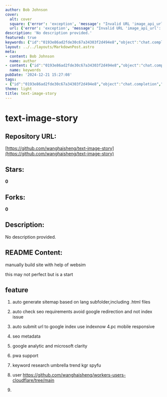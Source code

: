 ```yaml
---
author: Bob Johnson
cover:
  alt: cover
  square: {'error': 'exception', 'message': "Invalid URL 'image_api_url': No scheme supplied. Perhaps you meant https://image_api_url?"}
  url: {'error': 'exception', 'message': "Invalid URL 'image_api_url': No scheme supplied. Perhaps you meant https://image_api_url?"}
description: 'No description provided.'
featured: true
keywords: {"id":"0193e86ad2fde30c67a34303f2d494e8","object":"chat.completion","created":1734771135,"model":"Qwen/Qwen2.5-7B-Instruct","choices":[{"index":0,"message":{"role":"assistant","content":"### Keywords:\n- auto generate sitemap\n- SEO\n- Google redirection\n- Google Index\n- Responsive design\n- SEO metadata\n- Google Analytics\n- Microsoft Clarity\n- PWA support\n- Keyword research\n- Umbrella\n- Trend\n- KG R\n- SpyFu\n\n### Tags:\n- web development\n- site building\n- SEO tools\n- Google indexing\n- responsive design\n- metadata generation\n- analytics\n- PWA\n- keyword analysis\n- automatic sitemap\n- Cloudflare"},"finish_reason":"stop"}],"usage":{"prompt_tokens":175,"completion_tokens":107,"total_tokens":282},"system_fingerprint":""}
layout: ../../layouts/MarkdownPost.astro
meta:
- content: Bob Johnson
  name: author
- content: {"id":"0193e86ad2fde30c67a34303f2d494e8","object":"chat.completion","created":1734771135,"model":"Qwen/Qwen2.5-7B-Instruct","choices":[{"index":0,"message":{"role":"assistant","content":"### Keywords:\n- auto generate sitemap\n- SEO\n- Google redirection\n- Google Index\n- Responsive design\n- SEO metadata\n- Google Analytics\n- Microsoft Clarity\n- PWA support\n- Keyword research\n- Umbrella\n- Trend\n- KG R\n- SpyFu\n\n### Tags:\n- web development\n- site building\n- SEO tools\n- Google indexing\n- responsive design\n- metadata generation\n- analytics\n- PWA\n- keyword analysis\n- automatic sitemap\n- Cloudflare"},"finish_reason":"stop"}],"usage":{"prompt_tokens":175,"completion_tokens":107,"total_tokens":282},"system_fingerprint":""}
  name: keywords
pubDate: '2024-12-21 15:27:08'
tags:
- {"id":"0193e86ad2fde30c67a34303f2d494e8","object":"chat.completion","created":1734771135,"model":"Qwen/Qwen2.5-7B-Instruct","choices":[{"index":0,"message":{"role":"assistant","content":"### Keywords:\n- auto generate sitemap\n- SEO\n- Google redirection\n- Google Index\n- Responsive design\n- SEO metadata\n- Google Analytics\n- Microsoft Clarity\n- PWA support\n- Keyword research\n- Umbrella\n- Trend\n- KG R\n- SpyFu\n\n### Tags:\n- web development\n- site building\n- SEO tools\n- Google indexing\n- responsive design\n- metadata generation\n- analytics\n- PWA\n- keyword analysis\n- automatic sitemap\n- Cloudflare"},"finish_reason":"stop"}],"usage":{"prompt_tokens":175,"completion_tokens":107,"total_tokens":282},"system_fingerprint":""}
theme: light
title: text-image-story
---
```


# text-image-story

## Repository URL: 
[https://github.com/wanghaisheng/text-image-story](https://github.com/wanghaisheng/text-image-story)

## Stars: 
**0**

## Forks: 
**0**

## Description: 
No description provided.

## README Content: 
manually build site with help of websim



this may not perfect but is a start


## feature 


1. auto generate sitemap based on lang subfolder,including .html files
2. auto check seo requirements avoid google redirection and not index issue
3. auto submit url to google index use indexnow
4.pc mobile responsive
5. seo metadata
6. google analytic and microsoft clarity
7. pwa support
8. keyword research
   umbrella  trend  kgr spyfu
10.  user  https://github.com/wanghaisheng/workers-users-cloudflare/tree/main

11.  

